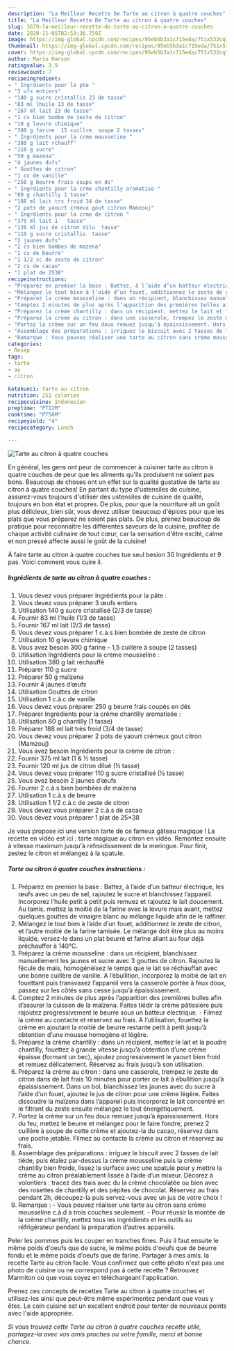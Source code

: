 ```yaml
---
description: "La Meilleur Recette De Tarte au citron à quatre couches"
title: "La Meilleur Recette De Tarte au citron à quatre couches"
slug: 3679-la-meilleur-recette-de-tarte-au-citron-a-quatre-couches
date: 2020-11-05T02:53:36.759Z
image: https://img-global.cpcdn.com/recipes/95eb5b3a1c715eda/751x532cq70/tarte-au-citron-a-quatre-couches-photo-principale-de-la-recette.jpg
thumbnail: https://img-global.cpcdn.com/recipes/95eb5b3a1c715eda/751x532cq70/tarte-au-citron-a-quatre-couches-photo-principale-de-la-recette.jpg
cover: https://img-global.cpcdn.com/recipes/95eb5b3a1c715eda/751x532cq70/tarte-au-citron-a-quatre-couches-photo-principale-de-la-recette.jpg
author: Mario Hanson
ratingvalue: 3.9
reviewcount: 7
recipeingredient:
- " Ingrdients pour la pte "
- "3 ufs entiers"
- "140 g sucre cristallis 23 de tasse"
- "83 ml lhuile 13 de tasse"
- "167 ml lait 23 de tasse"
- "1 cs bien bombe de zeste de citron"
- "10 g levure chimique"
- "300 g farine  15 cuillre  soupe 2 tasses"
- " Ingrdients pour la crme mousseline "
- "380 g lait rchauff"
- "110 g sucre"
- "50 g mazena"
- "4 jaunes dufs"
- " Gouttes de citron"
- "1 cc de vanille"
- "250 g beurre frais coups en ds"
- " Ingrdients pour la crme chantilly aromatise "
- "80 g chantilly 1 tasse"
- "188 ml lait trs froid 34 de tasse"
- "2 pots de yaourt crmeux gout citron Mamzouj"
- " Ingrdients pour la crme de citron "
- "375 ml lait 1   tasse"
- "120 ml jus de citron dilu  tasse"
- "110 g sucre cristallis  tasse"
- "2 jaunes dufs"
- "2 cs bien bombes de mazena"
- "1 cs de beurre"
- "1 1/2 cc de zeste de citron"
- "2 cs de cacao"
- "1 plat de 2538"
recipeinstructions:
- "Préparez en premier la base : Battez, à l’aide d’un batteur électrique, les œufs avec un peu de sel, rajoutez le sucre et blanchissez l’appareil. Incorporez l’huile petit à petit puis remuez et rajoutez le lait doucement. Au tamis, mettez la moitié de la farine avec la levure mais avant, mettez quelques gouttes de vinaigre blanc au mélange liquide afin de le raffiner."
- "Mélangez le tout bien à l’aide d’un fouet, additionnez le zeste de citron, et l’autre moitié de la farine tamisée. Le mélange doit être plus au moins liquide, versez-le dans un plat beurré et farine allant au four déjà préchauffer à 140°C."
- "Préparez la crème mousseline : dans un récipient, blanchissez manuellement les jaunes et sucre avec 3 gouttes de citron. Rajoutez la fécule de mais, homogénéisez le temps que le lait se réchauffait avec une bonne cuillère de vanille. A l’ébullition, incorporez la moitié de lait en fouettant puis transvasez l’appareil vers la casserole portée à feux doux, passez sur les côtés sans cesse jusqu’à épaississement."
- "Comptez 2 minutes de plus après l’apparition des premières bulles afin d’assurer la cuisson de la maïzena. Faites tiédir la crème pâtissière puis rajoutez progressivement le beurre sous un batteur électrique. Filmez la crème au contacte et réservez au frais. A l’utilisation, fouettez la crème en ajoutant la moitié de beurre restante petit à petit jusqu’à obtention d’une mousse homogène et légère."
- "Préparez la crème chantilly : dans un récipient, mettez le lait et la poudre chantilly, fouettez à grande vitesse jusqu’à obtention d’une crème épaisse (formant un bec), ajoutez progressivement le yaourt bien froid et remuez délicatement. Réservez au frais jusqu’à son utilisation."
- "Préparez la crème au citron : dans une casserole, trempez le zeste de citron dans de lait frais 10 minutes pour porter ce lait à ébullition jusqu’à épaississement. Dans un bol, blanchissez les jaunes avec du sucre à l’aide d’un fouet, ajoutez le jus de citron pour une crème légère. Faites dissoudre la maïzena dans l’appareil puis incorporez le lait concentré en le filtrant du zeste ensuite mélangez le tout énergétiquement."
- "Portez la crème sur un feu doux remuez jusqu’à épaississement. Hors du feu, mettez le beurre et mélangez pour le faire fondre, prenez 2 cuillère à soupe de cette crème et ajoutez-la du cacao, réservez dans une poche jetable. Filmez au contacte la crème au citron et réservez au frais."
- "Assemblage des préparations : irriguez le biscuit avec 2 tasses de lait tiède, puis étalez par-dessus la crème mousseline puis la crème chantilly bien froide, lissez la surface avec une spatule pour y mettre la crème au citron préalablement lissée à l’aide d’un mixeur. Décorez à volontiers : tracez des trais avec du la crème chocolatée ou bien avec des rosettes de chantilly et des pépites de chocolat. Réservez au frais pendant 2h, découpez-la puis servez-vous avec un jus de votre choix !"
- "Remarque : Vous pouvez réaliser une tarte au citron sans crème mousseline c.à.d à trois couches seulement. Pour réussir la montée de la crème chantilly, mettez tous les ingrédients et les outils au réfrigérateur pendant la préparation d’autres appareils."
categories:
- Resep
tags:
- tarte
- au
- citron

katakunci: tarte au citron 
nutrition: 251 calories
recipecuisine: Indonesian
preptime: "PT12M"
cooktime: "PT56M"
recipeyield: "4"
recipecategory: Lunch

---
```



![Tarte au citron à quatre couches](https://img-global.cpcdn.com/recipes/95eb5b3a1c715eda/751x532cq70/tarte-au-citron-a-quatre-couches-photo-principale-de-la-recette.jpg)

En général, les gens ont peur de commencer à cuisiner tarte au citron à quatre couches de peur que les aliments qu'ils produisent ne soient pas bons. Beaucoup de choses ont un effet sur la qualité gustative de tarte au citron à quatre couches! En partant du type d'ustensiles de cuisine, assurez-vous toujours d'utiliser des ustensiles de cuisine de qualité, toujours en bon état et propres. De plus, pour que la nourriture ait un goût plus délicieux, bien sûr, vous devez utiliser beaucoup d'épices pour que les plats que vous préparez ne soient pas plats. De plus, prenez beaucoup de pratique pour reconnaître les différentes saveurs de la cuisine, profitez de chaque activité culinaire de tout cœur, car la sensation d'être excité, calme et non pressé affecte aussi le goût de la cuisine!

<!--inarticleads1-->

À faire tarte au citron à quatre couches tue seul besion 30 Ingrédients et 9 pas. Voici comment vous cuire il.

##### Ingrédients de tarte au citron à quatre couches :

1. Vous devez vous préparer  Ingrédients pour la pâte :
1. Vous devez vous préparer 3 œufs entiers
1. Utilisation 140 g sucre cristallisé (2/3 de tasse)
1. Fournir 83 ml l’huile (1/3 de tasse)
1. Fournir 167 ml lait (2/3 de tasse)
1. Vous devez vous préparer 1 c.à.s bien bombée de zeste de citron
1. Utilisation 10 g levure chimique
1. Vous avez besoin 300 g farine – 1,5 cuillère à soupe (2 tasses)
1. Utilisation  Ingrédients pour la crème mousseline :
1. Utilisation 380 g lait réchauffé
1. Préparer 110 g sucre
1. Préparer 50 g maïzena
1. Fournir 4 jaunes d’œufs
1. Utilisation  Gouttes de citron
1. Utilisation 1 c.à.c de vanille
1. Vous devez vous préparer 250 g beurre frais coupés en dés
1. Préparer  Ingrédients pour la crème chantilly aromatisée :
1. Utilisation 80 g chantilly (1 tasse)
1. Préparer 188 ml lait très froid (3/4 de tasse)
1. Vous devez vous préparer 2 pots de yaourt crémeux gout citron (Mamzouj)
1. Vous avez besoin  Ingrédients pour la crème de citron :
1. Fournir 375 ml lait (1 &amp; ½ tasse)
1. Fournir 120 ml jus de citron dilué (½ tasse)
1. Vous devez vous préparer 110 g sucre cristallisé (½ tasse)
1. Vous avez besoin 2 jaunes d’œufs
1. Fournir 2 c.à.s bien bombées de maïzena
1. Utilisation 1 c.à.s de beurre
1. Utilisation 1 1/2 c.à.c de zeste de citron
1. Vous devez vous préparer 2 c.à.s de cacao
1. Vous devez vous préparer 1 plat de 25×38


Je vous propose ici une version tarte de ce fameux gâteau magique ! La recette en vidéo est ici : tarte magique au citron en vidéo. Remontez ensuite à vitesse maximum jusqu&#39;à refroidissement de la meringue. Pour finir, zestez le citron et mélangez à la spatule. 

<!--inarticleads2-->

##### Tarte au citron à quatre couches instructions :

1. Préparez en premier la base : Battez, à l’aide d’un batteur électrique, les œufs avec un peu de sel, rajoutez le sucre et blanchissez l’appareil. Incorporez l’huile petit à petit puis remuez et rajoutez le lait doucement. Au tamis, mettez la moitié de la farine avec la levure mais avant, mettez quelques gouttes de vinaigre blanc au mélange liquide afin de le raffiner.
1. Mélangez le tout bien à l’aide d’un fouet, additionnez le zeste de citron, et l’autre moitié de la farine tamisée. Le mélange doit être plus au moins liquide, versez-le dans un plat beurré et farine allant au four déjà préchauffer à 140°C.
1. Préparez la crème mousseline : dans un récipient, blanchissez manuellement les jaunes et sucre avec 3 gouttes de citron. Rajoutez la fécule de mais, homogénéisez le temps que le lait se réchauffait avec une bonne cuillère de vanille. A l’ébullition, incorporez la moitié de lait en fouettant puis transvasez l’appareil vers la casserole portée à feux doux, passez sur les côtés sans cesse jusqu’à épaississement.
1. Comptez 2 minutes de plus après l’apparition des premières bulles afin d’assurer la cuisson de la maïzena. Faites tiédir la crème pâtissière puis rajoutez progressivement le beurre sous un batteur électrique. - Filmez la crème au contacte et réservez au frais. A l’utilisation, fouettez la crème en ajoutant la moitié de beurre restante petit à petit jusqu’à obtention d’une mousse homogène et légère.
1. Préparez la crème chantilly : dans un récipient, mettez le lait et la poudre chantilly, fouettez à grande vitesse jusqu’à obtention d’une crème épaisse (formant un bec), ajoutez progressivement le yaourt bien froid et remuez délicatement. Réservez au frais jusqu’à son utilisation.
1. Préparez la crème au citron : dans une casserole, trempez le zeste de citron dans de lait frais 10 minutes pour porter ce lait à ébullition jusqu’à épaississement. Dans un bol, blanchissez les jaunes avec du sucre à l’aide d’un fouet, ajoutez le jus de citron pour une crème légère. Faites dissoudre la maïzena dans l’appareil puis incorporez le lait concentré en le filtrant du zeste ensuite mélangez le tout énergétiquement.
1. Portez la crème sur un feu doux remuez jusqu’à épaississement. Hors du feu, mettez le beurre et mélangez pour le faire fondre, prenez 2 cuillère à soupe de cette crème et ajoutez-la du cacao, réservez dans une poche jetable. Filmez au contacte la crème au citron et réservez au frais.
1. Assemblage des préparations : irriguez le biscuit avec 2 tasses de lait tiède, puis étalez par-dessus la crème mousseline puis la crème chantilly bien froide, lissez la surface avec une spatule pour y mettre la crème au citron préalablement lissée à l’aide d’un mixeur. Décorez à volontiers : tracez des trais avec du la crème chocolatée ou bien avec des rosettes de chantilly et des pépites de chocolat. Réservez au frais pendant 2h, découpez-la puis servez-vous avec un jus de votre choix !
1. Remarque : - Vous pouvez réaliser une tarte au citron sans crème mousseline c.à.d à trois couches seulement. - Pour réussir la montée de la crème chantilly, mettez tous les ingrédients et les outils au réfrigérateur pendant la préparation d’autres appareils.


Peler les pommes puis les couper en tranches fines. Puis il faut ensuite le même poids d&#39;oeufs que de sucre, le même poids d&#39;oeufs que de beurre fondu et le même poids d&#39;oeufs que de farine. Partager à mes amis. la recette Tarte au citron facile. Vous confirmez que cette photo n&#39;est pas une photo de cuisine ou ne correspond pas à cette recette ? Retrouvez Marmiton où que vous soyez en téléchargeant l&#39;application. 

<!--inarticleads1-->

<p>
Prenez ces concepts de recettes Tarte au citron à quatre couches et utilisez-les ainsi que peut-être même expérimentez pendant que vous y êtes. Le coin cuisine est un excellent endroit pour tenter de nouveaux points avec l'aide appropriée.
</p>

<p>
<i>Si vous trouvez cette Tarte au citron à quatre couches recette utile, partagez-la avec vos amis proches ou votre famille, merci et bonne chance.</i>
</p>
